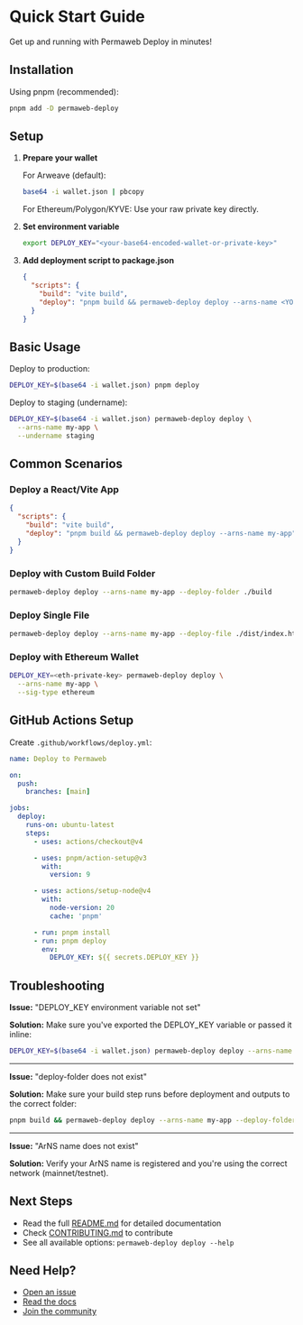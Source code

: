 # Quick Start Guide

Get up and running with Permaweb Deploy in minutes!

## Installation

Using pnpm (recommended):

```bash
pnpm add -D permaweb-deploy
```

## Setup

1. **Prepare your wallet**

   For Arweave (default):

   ```bash
   base64 -i wallet.json | pbcopy
   ```

   For Ethereum/Polygon/KYVE:
   Use your raw private key directly.

2. **Set environment variable**

   ```bash
   export DEPLOY_KEY="<your-base64-encoded-wallet-or-private-key>"
   ```

3. **Add deployment script to package.json**

   ```json
   {
     "scripts": {
       "build": "vite build",
       "deploy": "pnpm build && permaweb-deploy deploy --arns-name <YOUR_ARNS_NAME>"
     }
   }
   ```

## Basic Usage

Deploy to production:

```bash
DEPLOY_KEY=$(base64 -i wallet.json) pnpm deploy
```

Deploy to staging (undername):

```bash
DEPLOY_KEY=$(base64 -i wallet.json) permaweb-deploy deploy \
  --arns-name my-app \
  --undername staging
```

## Common Scenarios

### Deploy a React/Vite App

```json
{
  "scripts": {
    "build": "vite build",
    "deploy": "pnpm build && permaweb-deploy deploy --arns-name my-app"
  }
}
```

### Deploy with Custom Build Folder

```bash
permaweb-deploy deploy --arns-name my-app --deploy-folder ./build
```

### Deploy Single File

```bash
permaweb-deploy deploy --arns-name my-app --deploy-file ./dist/index.html
```

### Deploy with Ethereum Wallet

```bash
DEPLOY_KEY=<eth-private-key> permaweb-deploy deploy \
  --arns-name my-app \
  --sig-type ethereum
```

## GitHub Actions Setup

Create `.github/workflows/deploy.yml`:

```yaml
name: Deploy to Permaweb

on:
  push:
    branches: [main]

jobs:
  deploy:
    runs-on: ubuntu-latest
    steps:
      - uses: actions/checkout@v4

      - uses: pnpm/action-setup@v3
        with:
          version: 9

      - uses: actions/setup-node@v4
        with:
          node-version: 20
          cache: 'pnpm'

      - run: pnpm install
      - run: pnpm deploy
        env:
          DEPLOY_KEY: ${{ secrets.DEPLOY_KEY }}
```

## Troubleshooting

**Issue:** "DEPLOY_KEY environment variable not set"

**Solution:** Make sure you've exported the DEPLOY_KEY variable or passed it inline:

```bash
DEPLOY_KEY=$(base64 -i wallet.json) permaweb-deploy deploy --arns-name my-app
```

---

**Issue:** "deploy-folder does not exist"

**Solution:** Make sure your build step runs before deployment and outputs to the correct folder:

```bash
pnpm build && permaweb-deploy deploy --arns-name my-app --deploy-folder ./dist
```

---

**Issue:** "ArNS name does not exist"

**Solution:** Verify your ArNS name is registered and you're using the correct network (mainnet/testnet).

## Next Steps

- Read the full [README.md](./README.md) for detailed documentation
- Check [CONTRIBUTING.md](./CONTRIBUTING.md) to contribute
- See all available options: `permaweb-deploy deploy --help`

## Need Help?

- [Open an issue](https://github.com/permaweb/permaweb-deploy/issues)
- [Read the docs](https://docs.ar.io/)
- [Join the community](https://discord.gg/arweave)
